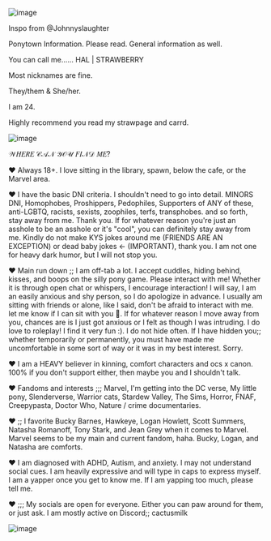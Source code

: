 ![image](https://github.com/user-attachments/assets/57198347-3d89-43cb-b250-1bfeba71f090)


Inspo from @Johnnyslaughter

Ponytown Information. Please read. General information as well.


You can call me......  HAL | STRAWBERRY

Most nicknames are fine. 


They/them & She/her.

I am 24.

Highly recommend you read my strawpage and carrd.


![image](https://github.com/user-attachments/assets/7e8a7f04-b2e8-4228-93d6-e850124ad25f) 




𝒲𝐻𝐸𝑅𝐸 𝒞𝒜𝒩 𝒴𝒪𝒰 𝐹𝐼𝒩𝒟 𝑀𝐸?

❤️ Always 18+. I love sitting in the library, spawn, below the cafe, or the Marvel area. 


❤️ I have the basic DNI criteria. I shouldn't need to go into detail. MINORS DNI, Homophobes, Proshippers, Pedophiles, Supporters of ANY of these,  anti-LGBTQ, racists, sexists, zoophiles, terfs, transphobes. and so forth, stay away from me. Thank you. If for whatever reason you're just an asshole to be an asshole or it's "cool", you can definitely stay away from me. Kindly do not make KYS jokes around me (FRIENDS ARE AN EXCEPTION) or dead baby jokes <- (IMPORTANT), thank you. I am not one for heavy dark humor, but I will not stop you. 


❤️ Main run down ;; I am off-tab a lot. I accept cuddles, hiding behind, kisses, and boops on the silly pony game.  Please interact with me! Whether it is through open chat or whispers, I encourage interaction! I will say, I am an easily anxious and shy person, so I do apologize in advance. I usually am sitting with friends or alone, like I said, don't be afraid to interact with me. let me know if I can sit with you 💜. If for whatever reason I move away from you, chances are is I just got anxious or I felt as though I was intruding. I do love to roleplay! I find it very fun :). I do not hide often. If I have hidden you;; whether temporarily or permanently, you must have made me uncomfortable in some sort of way or it was in my best interest. Sorry. 

❤️ I am a HEAVY believer in kinning, comfort characters and ocs x canon. 100% if you don't support either, then maybe you and I shouldn't talk. 


❤️ Fandoms and interests ;;; Marvel, I'm getting into the DC verse, My little pony, Slenderverse, Warrior cats, Stardew Valley, The Sims, Horror, FNAF, Creepypasta, Doctor Who, Nature / crime documentaries. 


❤️ ;; I favorite Bucky Barnes, Hawkeye, Logan Howlett, Scott Summers, Natasha Romanoff,  Tony Stark, and Jean Grey when it comes to Marvel. Marvel seems to be my main and current fandom, haha. Bucky, Logan, and Natasha are comforts.

❤️ I am diagnosed with ADHD, Autism, and anxiety. I may not understand social cues.  I am heavily expressive and will type in caps to express myself. I am a yapper once you get to know me. If I am yapping too much, please tell me. 


❤️ ;;;  My socials are open for everyone. Either you can paw around for them, or just ask. I am mostly active on Discord;; cactusmilk 



![image](https://github.com/user-attachments/assets/479ddfcd-d25e-4a42-930d-52f5180d421e)


 




